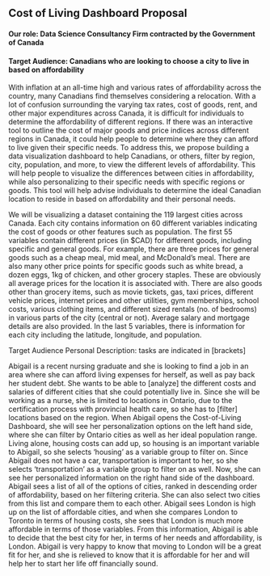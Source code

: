 ## Cost of Living Dashboard Proposal

#### Our role: Data Science Consultancy Firm contracted by the Government of Canada

#### Target Audience: Canadians who are looking to choose a city to live in based on affordability

With inflation at an all-time high and various rates of affordability across the country, many Canadians find themselves considering a relocation. With a lot of confusion surrounding the varying tax rates, cost of goods, rent, and other major expenditures across Canada, it is difficult for individuals to determine the affordability of different regions. If there was an interactive tool to outline the cost of major goods and price indices across different regions in Canada, it could help people to determine where they can afford to live given their specific needs. To address this, we propose building a data visualization dashboard to help Canadians, or others, filter by region, city, population, and more, to view the different levels of affordability. This will help people to visualize the differences between cities in affordability, while also personalizing to their specific needs with specific regions or goods. This tool will help advise individuals to determine the ideal Canadian location to reside in based on affordability and their personal needs. 

We will be visualizing a dataset containing the 119 largest cities across Canada. Each city contains information on 60 different variables indicating the cost of goods or other features such as population. The first 55 variables contain different prices (in $CAD) for different goods, including specific and general goods. For example, there are three prices for general goods such as a cheap meal, mid meal, and McDonald’s meal. There are also many other price points for specific goods such as white bread, a dozen eggs, 1kg of chicken, and other grocery staples. These are obviously all average prices for the location it is associated with. There are also goods other than grocery items, such as movie tickets, gas, taxi prices, different vehicle prices, internet prices and other utilities, gym memberships, school costs, various clothing items, and different sized rentals (no. of bedrooms) in various parts of the city (central or not). Average salary and mortgage details are also provided. In the last 5 variables, there is information for each city including the latitude, longitude, and population.

Target Audience Personal Description: tasks are indicated in [brackets]

Abigail is a recent nursing graduate and she is looking to find a job in an area where she can afford living expenses for herself, as well as pay back her student debt. She wants to be able to [analyze] the different costs and salaries of different cities that she could potentially live in. Since she will be working as a nurse, she is limited to locations in Ontario, due to the certification process with provincial health care, so she has to [filter] locations based on the region. When Abigail opens the Cost-of-Living Dashboard, she will see her personalization options on the left hand side, where she can filter by Ontario cities as well as her ideal population range. Living alone, housing costs can add up, so housing is an important variable to Abigail, so she selects ‘housing’ as a variable group to filter on. Since Abigail does not have a car, transportation is important to her, so she selects ‘transportation’ as a variable group to filter on as well. Now, she can see her personalized information on the right hand side of the dashboard. Abigail sees a list of all of the options of cities, ranked in descending order of affordability, based on her filtering criteria. She can also select two cities from this list and compare them to each other. Abigail sees London is high up on the list of affordable cities, and when she compares London to Toronto in terms of housing costs, she sees that London is much more affordable in terms of those variables. From this information, Abigail is able to decide that the best city for her, in terms of her needs and affordability, is London. Abigail is very happy to know that moving to London will be a great fit for her, and she is relieved to know that it is affordable for her and will help her to start her life off financially sound. 

